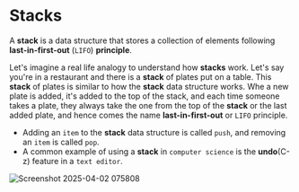 # Stacks
A **stack** is a data structure that stores a collection of elements following **last-in-first-out** (`LIFO`) **principle**.

Let's imagine a real life analogy to understand how **stacks** work. Let's say you're in a restaurant and there is a **stack** of plates put on a table. This **stack** of plates is similar to how the **stack** data structure works. Whe a new plate is added, it's added to the top of the stack, and each time someone takes a plate, they always take the one from the top of the **stack** or the last added plate, and hence comes the name **last-in-first-out** or `LIFO` principle.

* Adding an `item` to the **stack** data structure is called `push`, and removing an `item` is called `pop`.
* A common example of using a **stack** in `computer science` is the **undo**(C-z) feature in a `text editor`.

![Screenshot 2025-04-02 075808](https://github.com/user-attachments/assets/44c7a943-6850-4151-8590-d25f138a0ade)

